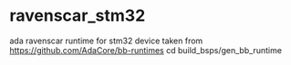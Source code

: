 # ravenscar_stm32
ada ravenscar runtime for stm32 device
taken from https://github.com/AdaCore/bb-runtimes
cd  build_bsps/gen_bb_runtime

